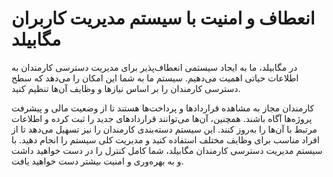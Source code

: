 # انعطاف و امنیت با سیستم مدیریت کاربران مگابیلد

در مگابیلد، ما به ایجاد سیستمی انعطاف‌پذیر برای مدیریت دسترسی کارمندان به اطلاعات حیاتی اهمیت می‌دهیم. سیستم ما به شما این امکان را می‌دهد که سطح دسترسی کارمندان را بر اساس نیازها و وظایف آن‌ها تنظیم کنید.

کارمندان مجاز به مشاهده قراردادها و پرداخت‌ها هستند تا از وضعیت مالی و پیشرفت پروژه‌ها آگاه باشند. همچنین، آن‌ها می‌توانند قراردادهای جدید را ثبت کرده و اطلاعات مرتبط با آن‌ها را به‌روز کنند. این سیستم دسته‌بندی کارمندان را نیز تسهیل می‌دهد تا از افراد مناسب برای وظایف مختلف استفاده کنید و مدیریت کلی سیستم را انجام دهید. با سیستم مدیریت دسترسی کارمندان مگابیلد، شما کامل کنترل را در دست خواهید داشت و به بهره‌وری و امنیت بیشتر دست خواهید یافت.
